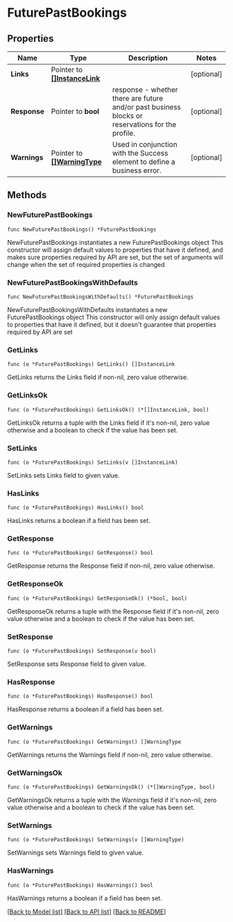 # FuturePastBookings

## Properties

Name | Type | Description | Notes
------------ | ------------- | ------------- | -------------
**Links** | Pointer to [**[]InstanceLink**](InstanceLink.md) |  | [optional] 
**Response** | Pointer to **bool** | response - whether there are future and/or past business blocks or reservations for the profile. | [optional] 
**Warnings** | Pointer to [**[]WarningType**](WarningType.md) | Used in conjunction with the Success element to define a business error. | [optional] 

## Methods

### NewFuturePastBookings

`func NewFuturePastBookings() *FuturePastBookings`

NewFuturePastBookings instantiates a new FuturePastBookings object
This constructor will assign default values to properties that have it defined,
and makes sure properties required by API are set, but the set of arguments
will change when the set of required properties is changed

### NewFuturePastBookingsWithDefaults

`func NewFuturePastBookingsWithDefaults() *FuturePastBookings`

NewFuturePastBookingsWithDefaults instantiates a new FuturePastBookings object
This constructor will only assign default values to properties that have it defined,
but it doesn't guarantee that properties required by API are set

### GetLinks

`func (o *FuturePastBookings) GetLinks() []InstanceLink`

GetLinks returns the Links field if non-nil, zero value otherwise.

### GetLinksOk

`func (o *FuturePastBookings) GetLinksOk() (*[]InstanceLink, bool)`

GetLinksOk returns a tuple with the Links field if it's non-nil, zero value otherwise
and a boolean to check if the value has been set.

### SetLinks

`func (o *FuturePastBookings) SetLinks(v []InstanceLink)`

SetLinks sets Links field to given value.

### HasLinks

`func (o *FuturePastBookings) HasLinks() bool`

HasLinks returns a boolean if a field has been set.

### GetResponse

`func (o *FuturePastBookings) GetResponse() bool`

GetResponse returns the Response field if non-nil, zero value otherwise.

### GetResponseOk

`func (o *FuturePastBookings) GetResponseOk() (*bool, bool)`

GetResponseOk returns a tuple with the Response field if it's non-nil, zero value otherwise
and a boolean to check if the value has been set.

### SetResponse

`func (o *FuturePastBookings) SetResponse(v bool)`

SetResponse sets Response field to given value.

### HasResponse

`func (o *FuturePastBookings) HasResponse() bool`

HasResponse returns a boolean if a field has been set.

### GetWarnings

`func (o *FuturePastBookings) GetWarnings() []WarningType`

GetWarnings returns the Warnings field if non-nil, zero value otherwise.

### GetWarningsOk

`func (o *FuturePastBookings) GetWarningsOk() (*[]WarningType, bool)`

GetWarningsOk returns a tuple with the Warnings field if it's non-nil, zero value otherwise
and a boolean to check if the value has been set.

### SetWarnings

`func (o *FuturePastBookings) SetWarnings(v []WarningType)`

SetWarnings sets Warnings field to given value.

### HasWarnings

`func (o *FuturePastBookings) HasWarnings() bool`

HasWarnings returns a boolean if a field has been set.


[[Back to Model list]](../README.md#documentation-for-models) [[Back to API list]](../README.md#documentation-for-api-endpoints) [[Back to README]](../README.md)


